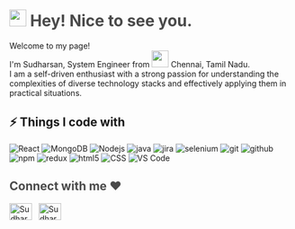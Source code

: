 <h1 style="color: #4a4a4a"><img src="https://cdn0.iconfinder.com/data/icons/remoji-soft-1/512/emoji-hello-happy-smile.png" width="30" /> Hey! Nice to see you.</h1>

<p>Welcome to my page! </br> I'm Sudharsan, System Engineer from&nbsp;<img src="https://rb.gy/n65dd" style="width: 30px; height: 30px; line-height: 1"/>&nbsp;Chennai, Tamil Nadu.</b> 
<br/>I am a self-driven enthusiast with a strong passion for understanding the complexities of diverse technology stacks and effectively applying them in practical situations.</p>

## ⚡ Things I code with

<p>
  <img alt="React" src="https://img.shields.io/badge/-React-45b8d8?style=flat-square&logo=react&logoColor=white" />
<img alt="MongoDB" src="https://img.shields.io/badge/-MongoDB-13aa52?style=flat-square&logo=mongodb&logoColor=white" />
  <img alt="Nodejs" src="https://img.shields.io/badge/-Nodejs-43853d?style=flat-square&logo=Node.js&logoColor=white" />
  <img alt="java" src="https://img.shields.io/badge/java-%23ED8B00.svg?style=for-the-badge&logo=openjdk&logoColor=white" />
  <img alt="jira" src="https://img.shields.io/badge/Jira-0052CC?style=for-the-badge&logo=Jira&logoColor=white" />
  <img alt="selenium" src=" https://img.shields.io/badge/-selenium-CB02A?style=for-the-badge&logo=selenium&logoColor=white" />
<img alt="git" src="https://img.shields.io/badge/-Git-F05032?style=flat-square&logo=git&logoColor=white" />
  <img alt="github" src="https://img.shields.io/badge/GitHub-100000?style=for-the-badge&logo=github&logoColor=white" />
 <img alt="npm" src="https://img.shields.io/badge/-NPM-CB3837?style=flat-square&logo=npm&logoColor=white" />
  <img alt="redux" src="https://img.shields.io/badge/Redux-593D88?style=for-the-badge&logo=redux&logoColor=white" />
  <img alt="html5" src="https://img.shields.io/badge/-HTML5-E34F26?style=flat-square&logo=html5&logoColor=white" />
   <img alt="CSS" src="https://img.shields.io/badge/-CSS-764ABC?style=flat-square&logo=CSS3&logoColor=white" />
  <img alt="VS Code" src="https://img.shields.io/badge/-VS_Code-007ACC?style=flat-square&logo=visual-studio-code&logoColor=white" /> 
</p>

<h2 align="left" style="color: #4a4a4a">Connect with me ❤️</h2>
<p align="left">
<a href="mailto:ssudharsan210@gmail.com" target="_blank"><img align="center" src="https://upload.wikimedia.org/wikipedia/commons/thumb/7/7e/Gmail_icon_%282020%29.svg/200px-Gmail_icon_%282020%29.svg.png" alt="Sudharsan_S" height="30" width="40" /></a> &nbsp;
<a href="https://www.linkedin.com/in/sudharsan21/" target="_blank"><img align="center" src="https://raw.githubusercontent.com/rahuldkjain/github-profile-readme-generator/master/src/images/icons/Social/linked-in-alt.svg" alt="Sudharsan_S" height="30" width="40" /></a>
</p>

